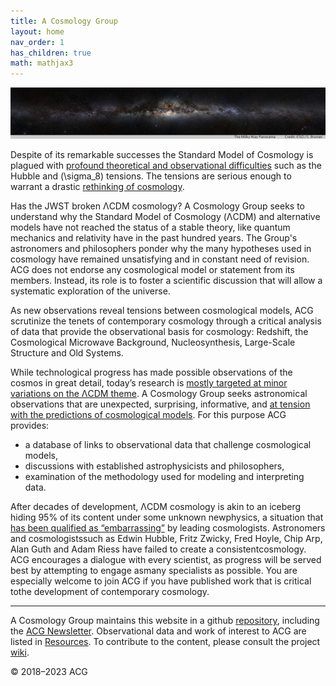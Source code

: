 ```yaml
---
title: A Cosmology Group
layout: home
nav_order: 1
has_children: true
math: mathjax3
---
```


![header.jpg](assets/header.jpg)

Despite of its remarkable successes the Standard Model of Cosmology is plagued with [profound theoretical and observational difficulties](https://arxiv.org/abs/2105.05208) such as the Hubble and \(\sigma_8\) tensions. The tensions are serious enough to warrant a drastic [rethinking of cosmology](https://www.google.com/search?q=%22rethinking+cosmology%22).

Has the JWST broken ΛCDM cosmology? A Cosmology Group seeks to understand why the Standard Model of Cosmology (ΛCDM) and alternative models have not reached the status of a stable theory, like quantum mechanics and relativity have in the past hundred years. The Group's astronomers and philosophers ponder why the many hypotheses used in cosmology have remained unsatisfying and in constant need of revision. ACG does not endorse any cosmological model or statement from its members. Instead, its role is to foster a scientific discussion that will allow a systematic exploration of the universe.

As new observations reveal tensions between cosmological models, ACG scrutinize the tenets of contemporary cosmology through a critical analysis of data that provide the observational basis for cosmology: Redshift, the Cosmological Microwave Background, Nucleosynthesis, Large-Scale Structure and Old Systems.

While technological progress has made possible observations of the cosmos in great detail, today’s research is [mostly targeted at minor variations on the ΛCDM theme](org/open-letter-on-cosmology.md). A Cosmology Group seeks astronomical observations that are unexpected, surprising, informative, and [at tension with the predictions of cosmological models](resources/marmet_l/tension-with-models.md). For this purpose ACG provides:

- a database of links to observational data that challenge cosmological models,
- discussions with established astrophysicists and philosophers,
- examination of the methodology used for modeling and interpreting data.

After decades of development, ΛCDM cosmology is akin to an iceberg hiding 95% of its content under some unknown newphysics, a situation that [has been qualified as “embarrassing”](https://cosmosandhistory.org/index.php/journal/article/view/161) by leading cosmologists. Astronomers and cosmologistssuch as Edwin Hubble, Fritz Zwicky, Fred Hoyle, Chip Arp, Alan Guth and Adam Riess have failed to create a consistentcosmology. ACG encourages a dialogue with every scientist, as progress will be served best by attempting to engage asmany specialists as possible. You are especially welcome to join ACG if you have published work that is critical tothe development of contemporary cosmology.

---

A Cosmology Group maintains this website in a github [repository](https://github.com/a-cosmology-group/acg/), including the [ACG Newsletter](newsletters/index.md). Observational data and work of interest to ACG are listed in [Resources](resources/index.md). To contribute to the content, please consult the project [wiki](https://github.com/a-cosmology-group/acg/wiki).


© 2018–2023 ACG
